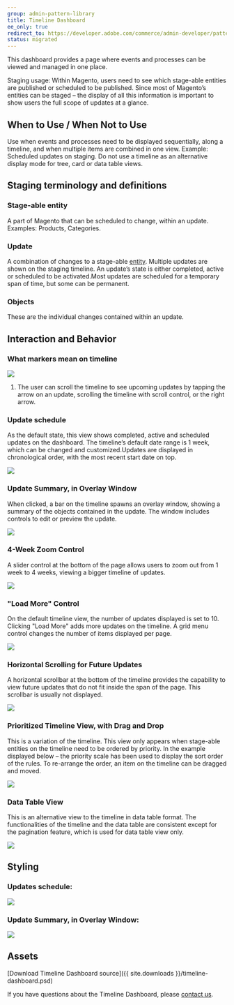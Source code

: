 ```yaml
---
group: admin-pattern-library
title: Timeline Dashboard
ee_only: true
redirect_to: https://developer.adobe.com/commerce/admin-developer/pattern-library/staging-patterns/timeline-dashboard/
status: migrated
---
```

This dashboard provides a page where events and processes can be viewed and managed in one place.

Staging usage: Within Magento, users need to see which stage-able entities are published or scheduled to be published. Since most of Magento’s entities can be staged – the display of all this information is important to show users the full scope of updates at a glance.

## When to Use / When Not to Use

Use when events and processes need to be displayed sequentially, along a timeline, and when multiple items are combined in one view. Example: Scheduled updates on staging.
Do not use a timeline as an alternative display mode for tree, card or data table views.

## Staging terminology and definitions

### Stage-able entity

A part of Magento that can be scheduled to change, within an update. Examples: Products, Categories.

### Update

A combination of changes to a stage-able [entity](https://glossary.magento.com/entity). Multiple updates are shown on the staging timeline. An update’s state is either completed, active or scheduled to be activated.Most updates are scheduled for a temporary span of time, but some can be permanent.

### Objects

These are the individual changes contained within an update.

## Interaction and Behavior

### What markers mean on timeline

![](img/Staging_Dashboard_0006_timeline_notes.jpg)

1. The user can scroll the timeline to see upcoming updates by tapping the arrow on an update, scrolling the timeline with scroll control, or the right arrow.

### Update schedule

As the default state, this view shows completed, active and scheduled updates on the dashboard. The timeline’s default date range is 1 week, which can be changed and customized.Updates are displayed in chronological order, with the most recent start date on top.

![](img/Updates-Scheduled.jpg)

### Update Summary, in Overlay Window

When clicked, a bar on the timeline spawns an overlay window, showing a summary of the objects contained in the update.  The window includes controls to edit or preview the update.

![](img/Timeline-Dashboard-summary.jpg)

### 4-Week Zoom Control

A slider control at the bottom of the page allows users to zoom out from 1 week to 4 weeks, viewing a bigger timeline of updates.

![](img/4-week-zoom.jpg)

### "Load More" Control

On the default timeline view, the number of updates displayed is set to 10. Clicking "Load More" adds more updates on the timeline. A grid menu control changes the number of items displayed per page.

![](img/load-more.jpg)

### Horizontal Scrolling for Future Updates

A horizontal scrollbar at the bottom of the timeline provides the capability to view future updates that do not fit inside the span of the page. This scrollbar is usually not displayed.

![](img/scrolled-to-future.jpg)

### Prioritized Timeline View, with Drag and Drop

This is a variation of the timeline. This view only appears when stage-able entities on the timeline need to be ordered by priority. In the example displayed below – the priority scale has been used to display the sort order of the rules. To re-arrange the order, an item on the timeline can be dragged and moved.

![](img/priority-schedule.jpg)

### Data Table View

This is an alternative view to the timeline in data table format. The functionalities of the timeline and the data table are consistent except for the pagination feature, which is used for data table view only.

![](img/table-view.jpg)

## Styling

### Updates schedule:
![](img/styles/style_staging_dashboard.jpg)

### Update Summary, in Overlay Window:
![](img/styles/style-summary.jpg)

## Assets

[Download Timeline Dashboard source]({{ site.downloads }}/timeline-dashboard.psd)

If you have questions about the Timeline Dashboard, please [contact us](https://magento.com/company/contact-us).
